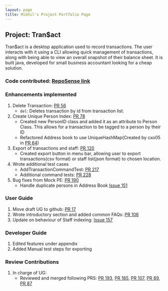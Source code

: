 ```yaml
---
layout: page
title: Mikhil's Project Portfolio Page
---
```


## Project: Tran$act

Tran$act is a desktop application used to record transactions. The user interacts with it using a CLI 
allowing quick management of transactions, along with being able to view an overall snapshot of their 
balance sheet. It is built java, developed for small business accountant looking for a cheap solution.

### **Code contributed**: [RepoSense link](https://nus-cs2103-ay2324s1.github.io/tp-dashboard/?search=sasmik23&breakdown=true)

### **Enhancements implemented**
1. Delete Transaction: [PR 56](https://github.com/AY2324S1-CS2103T-W13-3/tp/pull/56)
   - `del`: Deletes transaction by id from transaction list.
2. Create Unique Person Index: [PR 78](https://github.com/AY2324S1-CS2103T-W13-3/tp/pull/78)
   - Created new PersonID class and added it as an attribute to Person Class. This allows for a transaction to be tagged to a person by their ID
   - Refactored Address book to use UniqueHashMap(Created by cxo05 in [PR 64](https://github.com/AY2324S1-CS2103T-W13-3/tp/pull/64))
3. Export of transactions and staff: [PR 120](https://github.com/AY2324S1-CS2103T-W13-3/tp/pull/120)
   - Created export button in menu bar, allowing user to export transactions(csv format) or staff list(json format) to chosen location.
4. Wrote additional test cases 
   - AddTransactionCommandTest: [PR 217](https://github.com/AY2324S1-CS2103T-W13-3/tp/pull/217)
   - Additional command tests: [PR 228](https://github.com/AY2324S1-CS2103T-W13-3/tp/pull/228)
5. Bug fixes from Mock PE: [PR 190](https://github.com/AY2324S1-CS2103T-W13-3/tp/pull/190)
   - Handle duplicate persons in Address Book [Issue 151](https://github.com/AY2324S1-CS2103T-W13-3/tp/issues/151)

### **User Guide**
1. Move draft UG to github: [PR 17](https://github.com/AY2324S1-CS2103T-W13-3/tp/pull/17)
2. Wrote introductory section and added common FAQs: [PR 106](https://github.com/AY2324S1-CS2103T-W13-3/tp/pull/106)
3. Update on behaviour of Staff indexing: [Issue 157](https://github.com/AY2324S1-CS2103T-W13-3/tp/issues/157)


### **Developer Guide**
1. Edited features under appendix
2. Added Manual test steps for exporting 

### **Review Contributions**
1. In charge of UG: 
   - Reviewed and merged following PRS: [PR 193](https://github.com/AY2324S1-CS2103T-W13-3/tp/pull/193), [PR 185](https://github.com/AY2324S1-CS2103T-W13-3/tp/pull/185), [PR 107](https://github.com/AY2324S1-CS2103T-W13-3/tp/pull/107), [PR 89](https://github.com/AY2324S1-CS2103T-W13-3/tp/pull/89), [PR 87](https://github.com/AY2324S1-CS2103T-W13-3/tp/pull/87)
